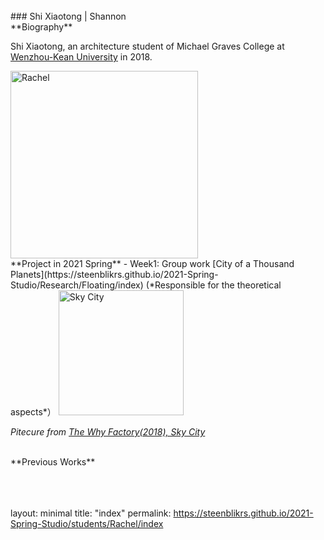 <br>
### Shi Xiaotong | Shannon

<br>
**Biography**   

 Shi Xiaotong, an architecture student of Michael Graves College at [Wenzhou-Kean University](http://www.wku.edu.cn/) in 2018. 
 
 <img alt="Rachel" src="https://github.com/steenblikrs/2021-Spring-Studio/blob/gh-pages/students/Shannon/b622225fec5fa83a9e018703b3000c6.jpg?raw=true" width="300">

 <br>
**Project in 2021 Spring**
- Week1: Group work [City of a Thousand Planets](https://steenblikrs.github.io/2021-Spring-Studio/Research/Floating/index) (*Responsible for the theoretical aspects*）

<img alt="Sky City" src="https://github.com/steenblikrs/2021-Spring-Studio/blob/gh-pages/students/Rachel/Sky City.jpg?raw=true" width="200"> 
<br>
 
 
 
 *Pitecure from [The Why Factory(2018), Sky City](https://thewhyfactory.com/news/what-if-we-could-fly-sky-city-presentation/)*
 
 <br>
 **Previous Works**

<br>
<br>
<br>
<br>


layout: minimal
title: "index"
permalink: https://steenblikrs.github.io/2021-Spring-Studio/students/Rachel/index


